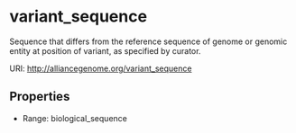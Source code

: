 # variant_sequence

Sequence that differs from the reference sequence of genome or genomic entity at position of variant, as specified by curator.

URI: http://alliancegenome.org/variant_sequence



<!-- no inheritance hierarchy -->


## Properties

 * Range: biological_sequence


